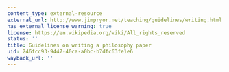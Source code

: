 ```yaml
---
content_type: external-resource
external_url: http://www.jimpryor.net/teaching/guidelines/writing.html
has_external_license_warning: true
license: https://en.wikipedia.org/wiki/All_rights_reserved
status: ''
title: Guidelines on writing a philosophy paper
uid: 246fcc93-9447-40ca-a0bc-b7dfc63fe1e6
wayback_url: ''
---
```

